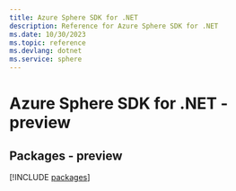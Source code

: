 ```yaml
---
title: Azure Sphere SDK for .NET
description: Reference for Azure Sphere SDK for .NET
ms.date: 10/30/2023
ms.topic: reference
ms.devlang: dotnet
ms.service: sphere
---
```

# Azure Sphere SDK for .NET - preview
## Packages - preview
[!INCLUDE [packages](sphere-index.md)]